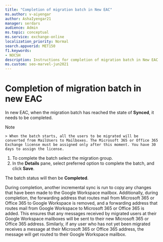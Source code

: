 ```yaml
---
title: "Completion of migration batch in New EAC"
ms.author: v-aiyengar
author: AshaIyengar21
manager: serdars
audience: Admin
ms.topic: conceptual
ms.service: exchange-online
localization_priority: Normal
search.appverid: MET150
f1.keywords:
- NOCSH
description: Instructions for completion of migration batch in New EAC.
ms.custom: seo-marvel-jun2021
---
```


# Completion of migration batch in new EAC

In new EAC, when the migration batch has reached the state of **Synced**, it needs to be completed.

> [!NOTE]
    > When the batch starts, all the users to be migrated will be converted from MailUsers to Mailboxes. The Microsoft 365 or Office 365 Exchange license must be assigned only after this moment. You have 30 days to assign the license.

1. To complete the batch select the migration group.
1. In the **Details** pane, select preferred option to complete the batch, and click **Save**.

The batch status will then be **Completed**.

During completion, another incremental sync is run to copy any changes that have been made to the Google Workspace mailbox. Additionally, during completion, the forwarding address that routes mail from Microsoft 365 or Office 365 to Google Workspace is removed, and a forwarding address that routes mail from Google Workspace to Microsoft 365 or Office 365 is added. This ensures that any messages received by migrated users at their Google Workspace mailboxes will be sent to their new Microsoft 365 or Office 365 address. Similarly, if any user who has not yet been migrated receives a message at their Microsoft 365 or Office 365 address, the message will get routed to their Google Workspace mailbox.